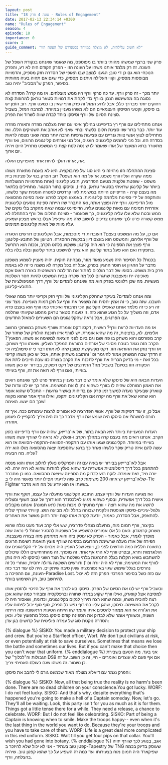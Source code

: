 ```yaml
---
layout: post
title: "עונה 4 פרק 18 - Rules of Engagement"
date: 2017-02-13 22:34:14 +0300
name: "Rules of Engagement"
season: 4
episode: 18
importance: 0
score: 3
guide_comment: "לא חשוב עלילתית, לא מוצלח במיוחד בסטנדרט של העונה הזו"
---
```

פרק שני ברצף שמשהו מהותי ביותר בו מפוספס, מה שאומר שאנחנו בנקודת השפל של העונה. זה רק מלמד אותנו משהו על העונה הזו - הפרק הקודם היה לא רע, והפרק הנוכחי הוא גם כן די טוב; הגענו למצב שבו האופי של הסדרה חזק מספיק, והדמויות מבוססות מספיק, וקווי העלילה איתנים מספיק, כדי שגם אם תהיה בעיה מהותית בסיפור, הפרק ש"מסביב" יהיה טוב. 

יותר מכך - זה פרק וורף. עד כה פרקי וורף היו ממש מוצלחים. אז מה קרה? הסדרה לא נסוגה בה מהשימוש הנכון בוורף כדי לקחת את דמויות סטאר טראק למחוזות קצת רחוקים יותר מבדרך כלל; אבל לרוע המזל זה פרק וורף שאין בו כמעט וורף. רוב הזמן יש בו סיסקו, וקטעי הסיסקו העצמאיים הם לא משהו מעניין במיוחד. למרבה המזל, בשביל סצינת הסיום של וורף וסיסקו ביחד לבדה שווה לשרוד את הפרק.

אנחנו מתחילים עם וורף רץ בדיפיינט בהילוך איטי עם זווית מצלמה מוזרה ותאורה מוזרה עוד יותר. כבר ברור שזו סצינת חלום כלשהי ובחיי שאני לא אוהב את השטיקים הללו. ואז מתחילים לצוץ אנשי צוות גנריים עם פציעות גרפיות הרבה יותר ממה שאני מצפה לראות בסדרה הזו. וכל מני לוחמים קלינגונים חוגגים, וכל מני אזרחים קלינגונים הרוגים, ואז וורף מתעורר בתא המעצר של אודו שאומר לו שינסה לנוח קצת כי המשפט מתחיל היום ויהיה יום ארוך.

אה, אז זה הולך להיות אחד מהפרקים האלה.

סצינת ההתחלה הזו מרגיזה כי היא סוג של פרובוקציה. היא לא באמת מתארת משהו ממה שקרה ועליו וורף נשפט. אז על מה הוא נשפט? רוב הפרק בנוי על סצינות בית משפט - שופטת וולקנית מטעם הפדרציה, תובע קלינגוני (אחת מהדמויות המוצלחות ביותר של קלינגון שראיתי בסטאר טראק, בחיי), וסיסקו בתור הסנגור. מתחילים בלתאר מה בעצם קרה - הדיפיינט הייתה במשימת ליווי קרדסים למטרה הומנית שקר כלשהו, והותקפה על ידי ספינות מלחמה קלינגוניות. באמצע הקרב לפתע יצאה ספינה מהסוואה מול הדיפיינט. וורף ירה ופוצץ אותה, ואז התברר שזו הייתה ספינת נוסעים קלינגונית אזרחית תמימה עם מאות קלינגונים עליה. הדיפיינט עצמה יצאה מהקרב בלי נזקים של ממש ובטח שלא עלו עליה קלינגונים, כך שכאמור - סצינת החלום של וורף בהתחלה לא ממש קשורה פרט לכך שאנחנו צריכים לחשוב שזה מה שיפעיל אצלו בראש מצפון שמעיק עליו מוות של מאות קלינגונים תמימים.

אם כן, על מה המשפט בעצם? העובדות די מוסכמות, אבל הקלינגונים דורשים הסגרה של וורף אליהם, והמשפט הוא בעצם דיון בבקשת ההסגרה. הטיעון של התובע-קלינגון: וורף פוצץ את הספינה כי הוא היה קלינגון ששקוע בלהט הקרב, וככזה הוא התרשל בתפקידו ואם הוא פעל בתור קלינגון הוא צריך להישפט בתור קלינגון ובלה בלה בלה.

בכנות? כל הסיפור הזה נשמע מאוד מוזר, מבחינה חוקית. יהיה מעניין לשמוע משפטן מדבר על ההגיון או חוסר ההגיון בפרק, אבל זה בכל מקרה לא משנה כי זה לא באמת פרק בית משפט. בסופו של דבר הולכים לפתור את הדילמה המשפטית בצורה דאוס אקס מאכינה-ית ומעצבנת שתגרום לכל מה שקרה בבית המשפט להיות חסר השלכות מעשיות. מה שכן רלוונטי בפרק הוא מה שאנחנו לומדים על וורף, דרך המניפולציות של התובע-קלינגון.

ומה אנחנו לומדים? בעיקר שהחלק הקלינגוני של וורף חזק וקריפי יותר ממה שאולי חשבנו. שזה טוב, כי זה אמין יחסית וזה משאיר את וורף על תקן דמות מעניינת. מצד שני זה רע כי זה מלמד אותנו שאפילו הקלינגון הכי תרבותי ואיכותי כמו וורף הוא בעצם פרא אדם, וזה משליך על כל הגזע שהוא כזה. זו גזענות סטאר טראק מהסוג שקיוותי שחלפה עם הפרנגים, אבל נראה שהקלינגונים הם השעירים לעזאזל החדשים.

אז מה העדויות לרעת וורף? ראשית, דקס: דקס אומרת שוורף משחק במשחקי מחשב אלימים. לא, ברצינות, זה מה שהיא אומרת. יש לוורף איזו תוכנת הולודק של שחזור של קרב מפורסם והוא משחק בו פה ושם וגם ביום לפני היציאה למשימה או משהו. הפאנץ'? הקרב הזה נגמר בטבח מסיבי של אזרחים בהוראת המפקד העליון. שאותו וורף משחק. אז וורף נותן את ההוראה הזו. דקס מקשקשת כמובן שזה לא אותו דבר כי זו סימולציה וכי זו הדרך שבה המשחק אמור להיגמר וכו' והתובע משתיק אותה, אבל יש כאן משהו קריפי בכל זאת - מי בדיוק הכריח את וורף לתכנת את הקרב בצורה כזו שבה חייבים לתת את הפקודה הזו בסיום? בשביל מה? התירוצים של דקס דפוקים, בבירור יש כאן משהו בעייתי, ואם וורף לא רואה את זה, וורף בעייתי.

העדות הבאה היא של סיסקו שלא אומר שום דבר מעניין במיוחד פרט לכך שאנחנו רואים את האמון המוחלט שהיה לו בוורף כשהוא נתן לו את המשימה. אחר כך יש לנו עדות של קווארק שבעיקר נועדה למשוך זמן פרק עם בדיחות באשיר גרועות - התכל'ס שהוא אומר הוא שהוא שאל את וורף מה יקרה אם הקלינגונים יתקפו, ואילו וורף אמר שהוא מקווה שכך הם יעשו. האימה!

אבל כן, זו עוד דפיקות של וורף. אנשי הפדרציה לא אמורים לרצות עימותים ככה. איך זה תורם למשהו? אם סיסקו היה שומע את וורף מדבר כך זה היה צריך להקפיץ לו פעמון אזהרה.

העדות המעניינת ביותר היא הבאה בתור, של או'ברייאן, שהיה עם וורף בדיפיינט בזמן הקרב. אנחנו רואים מה בעצם קרה במהלך הקרב ו-וואלה, לא נראה לי שוורף עשה משהו בעייתי במיוחד. הקלינגונים שגעו אותו עם התקפה-הסוואה-התקפה-הסוואה אז הוא עשה להם איזה טריק שקר כלשהו ואחר כך ברגע שהספינה יצאה מהסוואה מולו הוא ירה עליה. מה הבעיה?

אבל לאו'ברייאן בבירור יש בעיה עם זה והפרקליט נאלץ לחלוב אותו והוא מנסה להתחמק בכל דרך דיפלומטית אפשרית עד שהוא נאלץ להודות שהוא לא היה יורה. לא יורה מיד, זאת אומרת. לוקח רגע לבדוק מה הספינה שיצאה מהסוואה. כמו כן מתברר שלאו'ברייאן יש איזה 200 משימות קרב שזה לדעתי אפילו יותר מאשר היה לי ב-Tie Fighter בשעתו אז הוא יודע על מה הוא מדבר.

ואז מגיעה העדות של וורף עצמו. התובע הקלינגוני מתעלה על עצמו, תוקף את וורף אישית בכל דרך אפשרית, ובסוף כשהוא מגיע לאלכסנדר הוא דורך על עצב חשוף ומצליח להשיג את מה שהוא רוצה - וורף מחטיף לו מכות נאות (ראו תמונה) ואנחנו מקבלים גלגול-עיניים-סיסקו ושופטת וולקנית שבוהה בחלל ולא מביעה רגש. קיוויתי שוורף יצליח להתאפק, אבל הסדרה, כאמור, יודעת לקחת אותו קצת יותר רחוק מאשר את האחרים.

בקיצור, וורף חמום מוח, מתעלם מנהלי פדרציה, שש אלי קרב ועוד מעט נגלה שהוא משחק קרמגדון. האם כל אלו אמורים להשפיע על השופטת להסגיר אותו? לי נראה שזה מופרך לגמרי, אבל כאמור - הפרק לא עוסק בזה והוא מתחמק מזה בצורה מעצבנת. חפירה של אודו מעלה שרשימת ההרוגים בספינה שוורף פוצץ תואמת רשימת הרוגים בתאונת חללית כמה חודשים לפני כן, ויוצא שכל העניין היה מבוים על ידי הקלינגונים עם הולוגרמות וחרא, ובפרט וורף לא הרג אף אחד. זה מופרך. זה מהתרחישים הללו שיכולים להשתבש בשיא הקלות בגלל התנהגות בלתי נשלטת של הצד השני (סיסקו לא היה נותן לוורף את המשימה; וורף לא היה יורה וכו') ודורשים השקעה גדולה יחסית, ואחרי כל זה נהרסים בגלל שימוש שגוי באינפורמציה שאין סיבה שיתקיים. היה לנו עוד דבר כזה העונה, עם ההפיכה ב-Paradise Lost. עם כזה כשל בסיפור המרכזי הפרק הזה לא יכול להיחשב טוב, רק השימוש בוורף.

ובשביל וורף יש לנו את הסיום של הפרק. סיסקו בא לברך את וורף על הזיכוי ולהזמין אותו למסיבה אצל קווארק, ואילו וורף שקוע במרה שחורה וברפלקסיה ומבהיר כמה שהוא אכן רצה להוכיח משהו, וכמה שהוא רצה תירוץ לנקום בקלינגונים, וכדומה, ושאסור היה לו לקבל את המשימה. סיסקו, שהגן עליו בחירוף נפש כל הפרק, סוף סוף יכול לפתוח עליו את הג'ורה אז הוא ממהר להסכים איתו ואומר שזו הייתה הטעות הראשונה ומה הייתה השניה, וכשוורף אומר שלא לבדוק את הספינה קודם סיסקו בכלל מתפוצץ עליו. וכאן הסדרה נוקטת סוג של עמדה פוליטית של קדושים בגן עדן:

{% dialogue %}
SISKO: You made a military decision to protect your ship and crew. But you're a Starfleet officer, Worf. We don't put civilians at risk, or even potentially at risk to save ourselves. Sometimes that means we lose the battle and sometimes our lives. But if you can't make that choice then you can't wear that uniform.
{% enddialogue %}
אני בעד. מה הטעם בשבירת הגבולות וה"לכלוך" של DS9 אם אף פעם לא עוצרים ואומרים - היי, זה כן חשוב. על זה כן נשמור. זה משהו שגם בעולם האמיתי צריך.

והפרק נגמר עם דיאלוג מוצלח מאוד שכמעט גורם לי לחבב את סיסקו:

{% dialogue %}
SISKO: Now, all that being true the reality is no harm's been done. There are no dead children on your conscience.You got lucky.
WORF: I do not feel lucky.
SISKO: And that's why, despite everything that's happened you're going to make a hell of a Captain someday. Now, let's go. They'll all be waiting. Look, this party isn't for you as much as it is for them. Things got a little tense there for a while. They need a release, a chance to celebrate.
WORF: But I do not feel like celebrating.
SISKO: Part of being a Captain is knowing when to smile. Make the troops happy-- even when it's the last thing in the world you want to do. Because they're your troops and you have to take care of them.
WORF: Life is a great deal more complicated in this red uniform.
SISKO: Wait till you get four pips on that collar. You'll wish you had gone into botany.
{% enddialogue %}
אגב, בנוגע לכך שוורף יהיה קפטן טוב בעתיד - אני לא יכול שלא להיזכר ב-Tapestry של TNG שעוסק בדיוק בכמה שפיקארד היה חמום מוח בצעירותו ועד כמה זה השפיע על כך שהוא קפטן טוב. שיהיה בהצלחה, וורף.